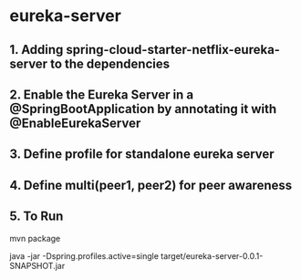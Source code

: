# eureka-server

## 1. Adding spring-cloud-starter-netflix-eureka-server to the dependencies
## 2. Enable the Eureka Server in a @SpringBootApplication by annotating it with @EnableEurekaServer
## 3. Define profile for standalone eureka server
## 4. Define multi(peer1, peer2) for peer awareness
## 5. To Run

mvn package
  
java -jar -Dspring.profiles.active=single target/eureka-server-0.0.1-SNAPSHOT.jar
 